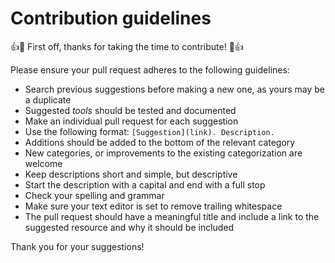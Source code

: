 # Contribution guidelines

👍🎉 First off, thanks for taking the time to contribute! 🎉👍

Please ensure your pull request adheres to the following guidelines:

- Search previous suggestions before making a new one, as yours may be a duplicate
- Suggested _tools_ should be tested and documented
- Make an individual pull request for each suggestion
- Use the following format: `[Suggestion](link). Description.`
- Additions should be added to the bottom of the relevant category
- New categories, or improvements to the existing categorization are welcome
- Keep descriptions short and simple, but descriptive
- Start the description with a capital and end with a full stop
- Check your spelling and grammar
- Make sure your text editor is set to remove trailing whitespace
- The pull request should have a meaningful title and include a link to the suggested resource and why it should be included

Thank you for your suggestions!
